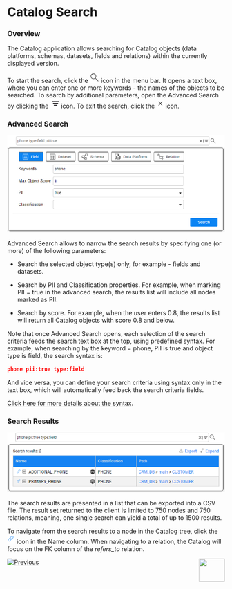 <web>

# Catalog Search

### Overview

The Catalog application allows searching for Catalog objects (data platforms, schemas, datasets, fields and relations) within the currently displayed version. 

To start the search, click the ![](images/search.png) icon in the menu bar. It opens a text box, where you can enter one or more keywords - the names of the objects to be searched. To search by additional parameters, open the Advanced Search by clicking the ![](images/advanced.png) icon. To exit the search, click the ![](images/close.png) icon.

### Advanced Search

<img src="images/advanced_search.png" style="zoom:75%;" />

Advanced Search allows to narrow the search results by specifying one (or more) of the following parameters:

* Search the selected object type(s) only, for example - fields and datasets. 

* Search by PII and Classification properties. For example, when marking PII = true in the advanced search, the results list will include all nodes marked as PII.

* Search by score. For example, when the user enters 0.8,  the results list will return all Catalog objects with score 0.8 and below.

Note that once Advanced Search opens, each selection of the search criteria feeds the search text box at the top, using predefined syntax. For example, when searching by the keyword = phone, PII is true and object type is field, the search syntax is:

~~~json
phone pii:true type:field
~~~

And vice versa, you can define your search criteria using syntax only in the text box, which will automatically feed back the search criteria fields. 

[Click here for more details about the syntax](10_catalog_APIs.md#search-catalog).

### Search Results

<img src="images/search_results.png" style="zoom:75%;" />

The search results are presented in a list that can be exported into a CSV file. The result set returned to the client is limited to 750 nodes and 750 relations, meaning, one single search can yield a total of up to 1500 results.

To navigate from the search results to a node in the Catalog tree, click the ![](images/link.png) icon in the Name column. When navigating to a relation, the Catalog will focus on the FK column of the *refers_to* relation.





[![Previous](/articles/images/Previous.png)](07_manual_overrides.md)[<img align="right" width="60" height="54" src="/articles/images/Next.png">](09_build_artifacts.md) 

</web>
